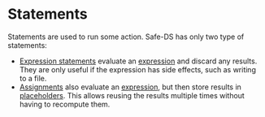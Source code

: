 # Statements

Statements are used to run some action. Safe-DS has only two type of statements:

- [Expression statements][expression-statements] evaluate an [expression][expressions] and discard any results. They are
  only useful if the expression has side effects, such as writing to a file.
- [Assignments][assignments] also evaluate an [expression][expressions], but then store results in
  [placeholders][placeholders]. This allows reusing the results multiple times without having to recompute them.


[assignments]: ./assignments.md
[expression-statements]: ./expression-statements.md
[expressions]: ../expressions/README.md
[placeholders]: ./assignments.md#declaring-placeholders

